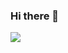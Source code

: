 ### Hi there 👋
<img src="https://img.shields.io/badge/김성현-#323232?style=plastic&logo=hi&logoColor=#ffffff"/>
